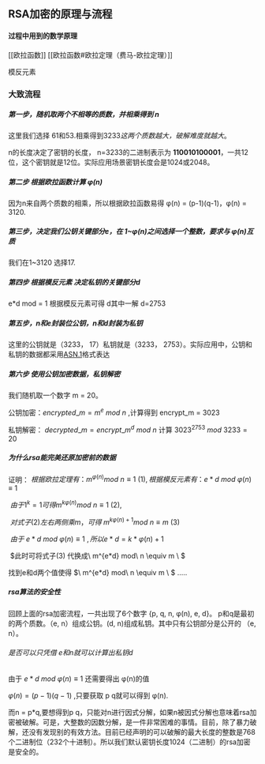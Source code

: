 ## RSA加密的原理与流程

#### 过程中用到的数学原理
[[欧拉函数]]
[[欧拉函数#欧拉定理（费马-欧拉定理）]]

模反元素

### 大致流程

##### 第一步，随机取两个不相等的质数，并相乘得到 n

这里我们选择 61和53.相乘得到3233*这两个质数越大，破解难度就越大*。

n的长度决定了密钥的长度， n=3233的二进制表示为 **110010100001**，一共12位，这个密钥就是12位。实际应用场景密钥长度会是1024或2048。

##### 第二步 根据欧拉函数计算 φ(n)

因为n来自两个质数的相乘，所以根据欧拉函数易得 φ(n) = (p-1)(q-1)，φ(n) = 3120.

##### 第三步，决定我们公钥关键部分e，在 1~φ(n)之间选择一个整数，要求与 φ(n)互质

我们在1~3120 选择17.

##### 第四步 根据模反元素 决定私钥的关键部分d

e*d mod = 1 根据模反元素可得 d其中一解 d=2753

##### 第五步，n和e封装位公钥，n和d封装为私钥

这里的公钥就是（3233， 17）私钥就是（3233， 2753）。实际应用中，公钥和私钥的数据都采用[ASN.1](http://zh.wikipedia.org/zh-cn/ASN.1)格式表达

##### 第六步 使用公钥加密数据，私钥解密

我们随机取一个数字 m = 20。

公钥加密：$encrypted\_m  = m^e\  mod\ n$ ,计算得到 encrypt_m = 3023

私钥解密： $decrypted\_m =  encrypt\_m^d\ mod \ n$  计算 $3023^{2753}\ mod \ 3233 = 20$ 

##### 为什么rsa能完美还原加密前的数据

证明： $\tag{1}根据欧拉定理有： m^{φ(n)} mod\ n \equiv 1 \ (1), 根据模反元素有： e*d\ mod\ φ(n) \equiv 1$ 

​			$由于 1^k = 1 可得  m^{kφ(n)} mod\ n \equiv 1 \ (2),$  

​			$对式子(2)左右两侧乘m，可得\ m^{kφ(n)+1} mod\ n \equiv m \ (3)$ 

​			$由于\ e*d\ mod\ φ(n) \equiv 1\ ,所以e*d = k*φ(n) +1$ 

​			$此时可将式子(3) 代换成\ m^{e*d} mod\ n \equiv m \ $ 

找到e和d两个值使得 $\ m^{e*d} mod\ n \equiv m \ $ .....

##### rsa算法的安全性

回顾上面的rsa加密流程，一共出现了6个数字   {p, q,  n, φ(n), e, d}。  p和q是最初的两个质数。（e, n）组成公钥。(d, n)组成私钥。其中只有公钥部分是公开的 （e, n）。

###### 是否可以只凭借 e和n就可以计算出私钥d

由于 $e*d\ mod\ φ(n) \equiv 1$ 还需要得出 φ(n)的值

$φ(n)=(p-1)(q-1)$ ,只要获取 p q就可以得到 φ(n).

而n = p*q,要想得到p q，只能对n进行因式分解，如果n被因式分解也意味着rsa加密被破解。可是，大整数的因数分解，是一件非常困难的事情。目前，除了暴力破解，还没有发现别的有效方法。目前已经声明的可以破解的最大长度的整数是768个二进制位（232个十进制）。所以我们默认密钥长度1024（二进制）的rsa加密是安全的。



​			









